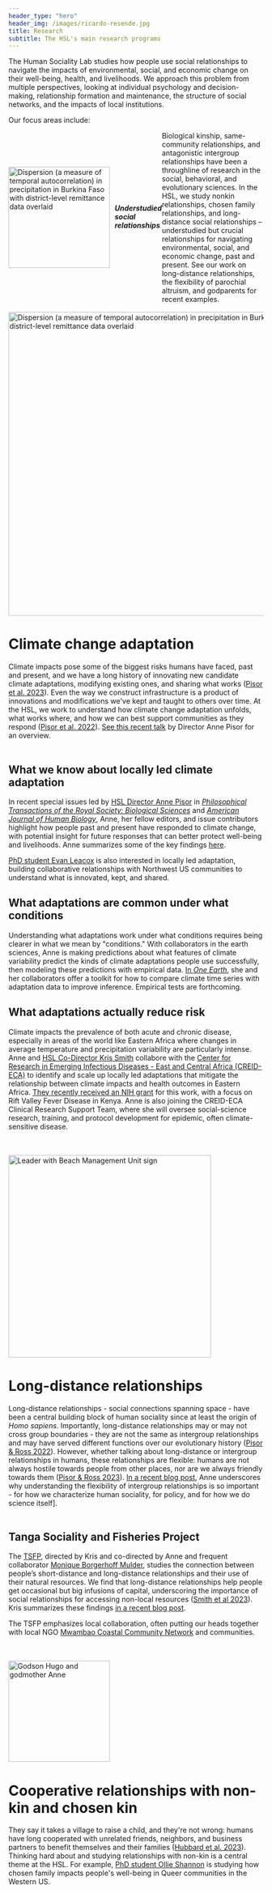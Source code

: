 ```yaml
---
header_type: "hero"
header_img: /images/ricardo-resende.jpg
title: Research
subtitle: The HSL's main research programs
---
```

The Human Sociality Lab studies how people use social relationships to navigate the impacts of environmental, social, and economic change on their well-being, health, and livelihoods. We approach this problem from multiple perspectives, looking at individual psychology and decision-making, relationship formation and maintenance, the structure of social networks, and the impacts of local institutions.

Our focus areas include:
<div style="display: flex; align-items: center;">
  <img src="/images/variability.png" alt="Dispersion (a measure of temporal autocorrelation) in precipitation in Burkina Faso with district-level remittance data overlaid" style="width: 200px; height: auto; margin-right: 10px;">
  <p>
    <h5 style="text-align: left;">Understudied social relationships</h5>
    Biological kinship, same-community relationships, and antagonistic intergroup relationships have been a throughline of research in the social, behavioral, and evolutionary sciences. In the HSL, we study nonkin relationships, chosen family relationships, and long-distance social relationships – understudied but crucial relationships for navigating environmental, social, and economic change, past and present. See our work on long-distance relationships, the flexibility of parochial altruism, and godparents for recent examples.
    </p>
</div>

<br />

<img src="/images/variability.png" alt="Dispersion (a measure of temporal autocorrelation) in precipitation in Burkina Faso with district-level remittance data overlaid" width="600"/>

# Climate change adaptation
Climate impacts pose some of the biggest risks humans have faced, past and present, and we have a long history of innovating new candidate climate adaptations, modifying existing ones, and sharing what works ([Pisor et al. 2023](https://royalsocietypublishing.org/doi/10.1098/rstb.2022.0390)). Even the way we construct infrastructure is a product of innovations and modifications we've kept and taught to others over time. At the HSL, we work to understand how climate change adaptation unfolds, what works where, and how we can best support communities as they respond ([Pisor et al. 2022](https://drive.google.com/file/d/17ybZHzYKK9SyaUuObjfVC5VbWQr9GA0n/)). [See this recent talk](https://www.socialitylab.org/media/2023-10-19-foley) by Director Anne Pisor for an overview.
<br />
<br />

## What we know about locally led climate adaptation
In recent special issues led by [HSL Director Anne Pisor](/team/) in [_Philosophical Transactions of the Royal Society: Biological Sciences_](https://royalsocietypublishing.org/toc/rstb/2023/378/1889) and [_American Journal of Human Biology_](https://onlinelibrary.wiley.com/toc/15206300/2021/33/4), Anne, her fellow editors, and issue contributors highlight how people past and present have responded to climate change, with potential insight for future responses that can better protect well-being and livelihoods. Anne summarizes some of the key findings [here](https://royalsociety.org/blog/2023/09/climate-change-adaptation/).

[PhD student Evan Leacox](/team/) is also interested in locally led adaptation, building collaborative relationships with Northwest US communities to understand what is innovated, kept, and shared.

## What adaptations are common under what conditions
Understanding what adaptations work under what conditions requires being clearer in what we mean by "conditions." With collaborators in the earth sciences, Anne is making predictions about what features of climate variability predict the kinds of climate adaptations people use successfully, then modeling these predictions with empirical data. [In _One Earth_](https://www.cell.com/one-earth/fulltext/S2590-3322(23)00508-0), she and her collaborators offer a toolkit for how to compare climate time series with adaptation data to improve inference. Empirical tests are forthcoming.

## What adaptations actually reduce risk
Climate impacts the prevalence of both acute and chronic disease, especially in areas of the world like Eastern Africa where changes in average temperature and precipitation variability are particularly intense. Anne and [HSL Co-Director Kris Smith](/team/) collabore with the [Center for Research in Emerging Infectious Diseases - East and Central Africa (CREID-ECA)](https://creid-network.org/research-centers/creid-eca) to identify and scale up locally led adaptations that mitigate the relationship between climate impacts and health outcomes in Eastern Africa. [They recently received an NIH grant](/funders/) for this work, with a focus on Rift Valley Fever Disease in Kenya. Anne is also joining the CREID-ECA Clinical Research Support Team, where she will oversee social-science research, training, and protocol development for epidemic, often climate-sensitive disease.

<br />
<br />
<!--  * This line is needed, but won't appear. Replace '*' with '1' to create a numbered list. -->
<!--  {:toc} -->

<img src="/images/tz_bmu_sign.jpg" alt="Leader with Beach Management Unit sign" width="400"/>

# Long-distance relationships
Long-distance relationships - social connections spanning space - have been a central building block of human sociality since at least the origin of _Homo sapiens_. Importantly, long-distance relationships may or may not cross group boundaries - they are not the same as intergroup relationships and may have served different functions over our evolutionary history ([Pisor & Ross 2022](https://link.springer.com/article/10.1007/s12110-022-09431-1)). However, whether talking about long-distance or intergroup relationships in humans, these relationships are flexible: humans are not always hostile towards people from other places, nor are we always friendly towards them ([Pisor & Ross 2023](https://osf.io/tc7xa/)). [In a recent blog post](https://www.hbes.com/human-intergroup-relations-are-profoundly-flexible/), Anne underscores why understanding the flexibility of intergroup relationships is so important - for how we characterize human sociality, for policy, and for how we do science itself].
<br />
<br />

## Tanga Sociality and Fisheries Project
The [TSFP](https://labs.wsu.edu/tsfp/), directed by Kris and co-directed by Anne and frequent collaborator [Monique Borgerhoff Mulder](https://anthropology.ucdavis.edu/people/fzborger), studies the connection between people’s short-distance and long-distance relationships and their use of their natural resources. We find that long-distance relationships help people get occasional but big infusions of capital, underscoring the importance of social relationships for accessing non-local resources ([Smith et al 2023](https://www.sciencedirect.com/science/article/abs/pii/S1090513822000630)). Kris summarizes these findings [in a recent blog post](https://www.hbes.com/long-distance-friends-are-good/).

The TSFP emphasizes local collaboration, often putting our heads together with local NGO [Mwambao Coastal Community Network](https://mwambao.or.tz/) and communities.

<br />
<br />
<img src="/images/godmother_godson.jpg" alt="Godson Hugo and godmother Anne" width="200"/>

# Cooperative relationships with non-kin and chosen kin
They say it takes a village to raise a child, and they're not wrong: humans have long cooperated with unrelated friends, neighbors, and business partners to benefit themselves and their families ([Hubbard et al. 2023](https://osf.io/6wap9/)). Thinking hard about and studying relationships with non-kin is a central theme at the HSL. For example, [PhD student Ollie Shannon](/team/) is studying how chosen family impacts people's well-being in Queer communities in the Western US.

